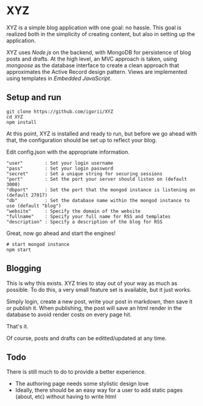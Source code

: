 XYZ
=======

XYZ is a simple blog application with one goal: no hassle. This goal is realized both in the simplicity of creating content, but also in setting up the application.

XYZ uses *Node.js* on the backend, with MongoDB for persistence of blog posts and drafts. At the high level, an MVC approach is taken, using *mongoose* as the database interface to create a clean approach that approximates the Active Record design pattern. Views are implemented using templates in *Embedded JavaScript*.


## Setup and run

    git clone https://github.com/igorii/XYZ
    cd XYZ
    npm install

At this point, XYZ is installed and ready to run, but before we go ahead with that, the configuration should be set up to reflect your blog.

Edit config.json with the appropriate information.

    "user"        : Set your login username
    "pass"        : Set your login password
    "secret"      : Set a unique string for securing sessions
    "port"        : Set the port your server should listen on (default 3000)
    "dbport"      : Set the port that the mongod instance is listening on (default 27017)
    "db"          : Set the database name within the mongod instance to use (default "blog")
    "website"     : Specify the domain of the website
    "fullname"    : Specify your full name for RSS and templates
    "description" : Specify a description of the blog for RSS

Great, now go ahead and start the engines!

    # start mongod instance
    npm start

## Blogging

This is why this exists. XYZ tries to stay out of your way as much as possible. To do this, a very small feature set is available, but it just works.

Simply login, create a new post, write your post in markdown, then save it or publish it. When publishing, the post will save an html render in the database to avoid render costs on every page hit.

That's it.

Of course, posts and drafts can be editted/updated at any time.


## Todo

There is still much to do to provide a better experience.

* The authoring page needs some stylistic design love
* Ideally, there should be an easy way for a user to add static pages (about, etc) without having to write html

